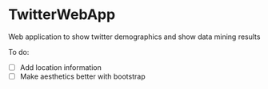 # TwitterWebApp
Web application to show twitter demographics and show data mining results

To do:
- [ ] Add location information
- [ ] Make aesthetics better with bootstrap
